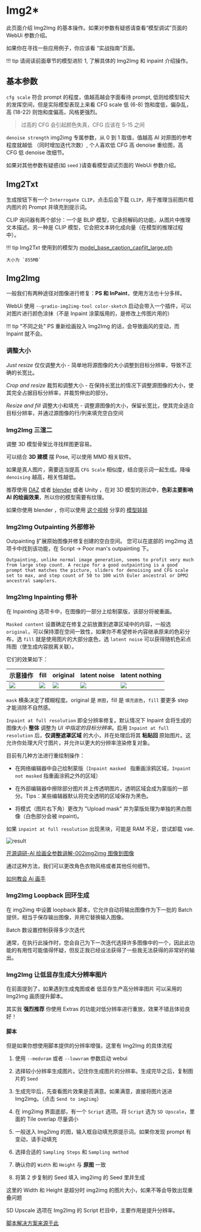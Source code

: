 # Img2*

此页面介绍 Img2Img 的基本操作。如果对参数有疑惑请查看“模型调试”页面的 WebUi 参数介绍。

如果你在寻找一些应用例子，你应该看 “实战指南”页面。

!!! tip
    请阅读前面章节的模型进阶 1, 了解具体的 Img2Img 和 inpaint 介绍操作。

## 基本参数

`cfg scale` 符合 prompt 的程度，值越高越会字面看待 prompt, 低则给模型较大的发挥空间，但是实际模型表现上来看 CFG scale 低 (6-8) 饱和度低，偏杂乱，高 (18-22) 则饱和度偏高，风格更强烈。

> 过高的 CFG 会引起颜色失真，CFG 应该在 5-15 之间

`denoise strength` img2img 专属参数，从 0 到 1 取值，值越高 AI 对原图的参考程度就越低 （同时增加迭代次数）, 个人喜欢低 CFG 高 denoise 重绘图，高 CFG 低 denoise 改细节。

如果对其他参数有疑惑(如 `seed` )请查看模型调试页面的 WebUi 参数介绍。

## Img2Txt

生成按钮下有一个 `Interrogate CLIP`，点击后会下载 `CLIP`，用于推理当前图片框内图片的 Prompt 并填充到提示词。

CLIP 询问器有两个部分：一个是 BLIP 模型，它承担解码的功能，从图片中推理文本描述。另一种是 CLIP 模型，它会把文本转化成向量（在模型的推理过程中）。

!!! tip
    Img2Txt 使用到的模型为 [model_base_caption_capfilt_large.pth](https://storage.googleapis.com/sfr-vision-language-research/BLIP/models/model_base_caption_capfilt_large.pth)

    大小为 `855MB`

## Img2Img

一般我们有两种途径对图像进行修复：**PS 和 InPaint**，使用方法也十分多样。

WebUi 使用 `--gradio-img2img-tool color-sketch` 启动会带入一个插件，可以对图片进行颜色涂抹（不是 Inpaint 涂蒙版用的，是修改上传图片用的）

!!! tip "不同之处"
    PS 重新绘画投入 Img2Img 的话，会导致画风的变动，而 Inpaint 就不会。

### 调整大小

*Just resize* 仅仅调整大小 - 简单地将源图像的大小调整到目标分辨率，导致不正确的长宽比。

*Crop and resize* 裁剪和调整大小 - 在保持长宽比的情况下调整源图像的大小，使其完全占据目标分辨率，并裁剪伸出的部分。

*Resize and fill* 调整大小和填充 - 调整源图像的大小，保留长宽比，使其完全适合目标分辨率，并通过源图像的行/列来填充空白空间

###  Img2Img 三渲二

调整 3D 模型骨架比寻找样图更容易。

可以结合 **3D 建模** 摆 Pose, 可以使用 MMD 相关软件。

如果是真人图片，需要适当提高 `CFG Scale` 相似度，结合提示词一起生成。降噪 `denoising` 越高，相关性越低。

推荐使用 [DAZ](https://www.daz3d.com/get_studio) 或者 [blender](https://www.blender.org/) 或者 Unity ，在对 3D 模型的测试中，**色彩主要影响 AI 的绘画效果**，所以你的模型需要有纹理。

如果你使用 blender ，你可以使用 [这个视频](https://youtu.be/MClbPwu-75o) 分享的 [模型娃娃](https://www.artstation.com/marketplace/p/VOAyv/stable-diffusion-3d-posable-manekin-doll?utm_source=artstation&utm_medium=referral&utm_campaign=homepage&utm_term=marketplace)

### Img2Img **Outpainting 外部修补**

Outpainting 扩展原始图像并修复创建的空白空间。
您可以在底部的 img2img 选项卡中找到该功能，在 Script -> Poor man's outpainting 下。

```
Outpainting, unlike normal image generation, seems to profit very much from large step count. A recipe for a good outpainting is a good prompt that matches the picture, sliders for denoising and CFG scale set to max, and step count of 50 to 100 with Euler ancestral or DPM2 ancestral samplers.
```

### Img2Img **Inpainting 修补**

在 Inpainting 选项卡中，在图像的一部分上绘制蒙版，该部分将被重画。

`Masked content` 设置确定在修复之前放置到遮罩区域中的内容，一般选 `original`，可以保持潜在空间一致性，如果你不希望修补内容继承原来的色彩分布，选 `fill` 就是使用图片的大部分底色，选 `latent noise` 可以获得随机色彩点阵图（使生成内容脱离关联）。

它们的效果如下：

| 示意操作                                                                                                         | fill                                                                                                         | original                                                                                                         | latent noise                                                                                                         | latent nothing                                                                                                         |
|--------------------------------------------------------------------------------------------------------------|--------------------------------------------------------------------------------------------------------------|------------------------------------------------------------------------------------------------------------------|----------------------------------------------------------------------------------------------------------------------|------------------------------------------------------------------------------------------------------------------------|
| ![](https://github.com/AUTOMATIC1111/stable-diffusion-webui/wiki/images/inpainting-initial-content-mask.png) | ![](https://github.com/AUTOMATIC1111/stable-diffusion-webui/wiki/images/inpainting-initial-content-fill.png) | ![](https://github.com/AUTOMATIC1111/stable-diffusion-webui/wiki/images/inpainting-initial-content-original.png) | ![](https://github.com/AUTOMATIC1111/stable-diffusion-webui/wiki/images/inpainting-initial-content-latent-noise.png) | ![](https://github.com/AUTOMATIC1111/stable-diffusion-webui/wiki/images/inpainting-initial-content-latent-nothing.png) |

`mask` 横条决定了模糊程度。original 是 `原图`，fill 是 `填充底色`，`fill` 要更多 step 才能消除不自然感。

`Inpaint at full resolution` 即全分辨率修复。默认情况下 Inpaint 会将生成的图像大小 **整体** 调整为 *UI 中指定的目标分辨率*。启用 `Inpaint at full resolution` 后，**仅调整遮罩区域** 的大小，并在处理后将其 **粘贴回** 原始图片。这允许你处理大尺寸图片，并允许以更大的分辨率渲染修复对象。

目前有几种方法进行重绘制操作：

- 在网络编辑器中自己绘制蒙版（`Inpaint masked ` 指重画涂鸦区域，`Inpaint not masked` 指重画涂鸦之外的区域）

- 在外部编辑器中擦除部分图片并上传透明图片。透明区域会成为蒙版的一部分。Tips：某些编辑器默认将完全透明的区域保存为黑色。

- 将模式（图片右下角）更改为 "Upload mask" 并为蒙版处理为单独的黑白图像（白色部分会被 inpaint)。

如果 `inpaint at full resolution` 出现黑块，可能是 RAM 不足，尝试卸载 vae.

![result](https://github.com/AUTOMATIC1111/stable-diffusion-webui/wiki/images/inpainting.png)

[开源调研-AI 绘画全参数讲解-002img2img 图像到图像](https://www.bilibili.com/video/BV1HK411Q7uk/?zw)
<!--
<iframe src="//player.bilibili.com/player.html?aid=474043788&bvid=BV1HK411Q7uk&cid=860273094&page=1" scrolling="no" border="0" frameborder="no" framespacing="0" allowfullscreen="true" width="100%" height="600"> </iframe>
-->

通过这种方法，我们可以更改角色衣物风格或者其他任何细节。

[如何教会 Ai 画手](https://www.bilibili.com/video/av559044202/?zw)
<!--
<iframe src="//player.bilibili.com/player.html?aid=559044202&cid=859852841&page=1&danmaku=0" scrolling="no" border="0" frameborder="no" framespacing="0" allowfullscreen="true" width="100%" height="600"> </iframe>
-->

### Img2Img Loopback 回环生成

在 img2img 中设置 loopback 脚本，它允许自动将输出图像作为下一批的 Batch 提供，相当于保存输出图像，并用它替换输入图像。

Batch 数设置控制获得多少次迭代

通常，在执行此操作时，您会自己为下一次迭代选择许多图像中的一个，因此此功能的有用性可能值得怀疑，但反正我已经设法获得了一些我无法获得的非常好的输出。

### Img2Img 让低显存生成大分辨率图片

在前面提到了，如果遇到生成鬼图或者 低显存生产高分辨率图片 可以采用的 Img2Img 画质提升脚本。

其实我 **强烈推荐** 你使用 Extras 的功能对低分辨率进行重放，效果不错且体验良好！

#### 脚本

但是如果你想使用脚本提供的分辨率增强，这里有 Img2Img 的具体流程

1. 使用 `--medvram` 或者 `--lowvram` 参数启动 webui

2. 选择较小分辨率生成图片。记住你生成图片的分辨率。生成完毕之后，复制图片的 `Seed`

3. 生成完毕后，先查看图片效果是否满意。如果满意，直接将图片送进 Img2img。（点击 `Send to img2img`）

4. 在 img2img 界面底部，有一个 `Script` 选项。将 `Script` 选为 `SD Upscale`，里面的 Tile overlap 尽量调小

5. 一般送入 Img2img 的图，输入框自动填充原提示词。如果你发现 prompt 有变动，请手动填充

6. 选择合适的 `Sampling Steps` 和 `Sampling method`

7. 确认你的 `Width` 和 `Height` 与 **原图** 一致

8. 将第 2 步复制的 Seed 填入 img2img 的 Seed 里并生成

这里的 Width 和 Height 是超分时 img2img 的图片大小，如果不等会导致出现重叠问题

SD Upscale 选项在 Img2Img 的 Script 栏目中，主要作用是提升分辨率。

[脚本解决方案来源于此](https://gist.github.com/crosstyan/f912612f4c26e298feec4a2924c41d99#%E9%AB%98%E5%88%86%E8%BE%A8%E7%8E%87%E4%B8%8B%E5%87%BA%E6%80%AA%E5%9B%BE)





[^4]:[Paper 朱整理优化方法](https://pan.baidu.com/s/1VWr7OLvAbu1KIoTPEs2wwQ?pwd=y8lk)

[^5]:[参数图](https://m.weibo.cn/status/4823585938735546)

[^6]:[SD 金矿](https://rentry.org/sdupdates#hall-of-fame)

[^7]:[Style train](https://www.bilibili.com/video/BV1ae4y1S7v9/)

[^8]:[迭代草图](https://github.com/AUTOMATIC1111/stable-diffusion-webui/discussions/2473)

[^10]:[角色与画风 tag 训练十问](https://www.bilibili.com/video/BV1xt4y1F7Y2/)

[^11]:[WebUI 美学权重](https://www.bilibili.com/read/cv19102552)
